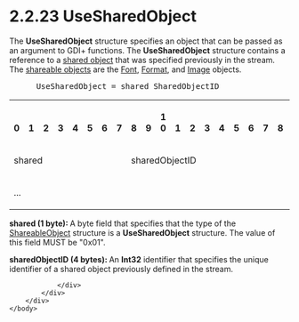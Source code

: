 <html dir="LTR" xmlns:mshelp="http://msdn.microsoft.com/mshelp" xmlns:ddue="http://ddue.schemas.microsoft.com/authoring/2003/5" xmlns:xlink="http://www.w3.org/1999/xlink" xmlns:tool="http://www.microsoft.com/tooltip">
    <head>
        <meta http-equiv="Content-Type" content="text/html; CHARSET=utf-8"></meta>
        <meta name="save" content="history"></meta>
        <title>2.2.23 UseSharedObject</title>
        <xml>
            <mshelp:toctitle title="2.2.23 UseSharedObject"></mshelp:toctitle>
            <mshelp:rltitle title="[MS-RGDI]: UseSharedObject"></mshelp:rltitle>
            <mshelp:keyword index="A" term="6778305a-bfce-465d-a67b-2e3836e466ef"></mshelp:keyword>
            <mshelp:attr name="DCSext.ContentType" value="open specification"></mshelp:attr>
            <mshelp:attr name="AssetID" value="6778305a-bfce-465d-a67b-2e3836e466ef"></mshelp:attr>
            <mshelp:attr name="TopicType" value="kbRef"></mshelp:attr>
            <mshelp:attr name="DCSext.Title" value="[MS-RGDI]: UseSharedObject" />
        </xml>
    </head>
    <body>
        <div id="header">
            <h1 class="heading">2.2.23 UseSharedObject</h1>
        </div>
        <div id="mainSection">
            <div id="mainBody">
                <div id="allHistory" class="saveHistory"></div>
                <div id="sectionSection0" class="section" name="collapseableSection">
                    

<p>The <b>UseSharedObject</b> structure specifies an object
that can be passed as an argument to GDI+ functions. The <b>UseSharedObject</b>
structure contains a reference to a <a href="557e6223-9107-4be3-9f7c-b83beb5d16fc.htm#gt_dd28a39f-3fcb-41fc-810a-f64a77573327">shared object</a> that was
specified previously in the stream. The <a href="557e6223-9107-4be3-9f7c-b83beb5d16fc.htm#gt_9fe00c12-b250-4090-adf0-10e296366ce2">shareable objects</a> are the <a href="ebbd0c06-4c68-4335-897e-577737d21387.htm">Font</a>, <a href="e00f31f3-41c5-47e7-a902-d2e533892727.htm">Format</a>, and <a href="b56dd4fa-9cc1-4355-9d13-cbd52f9f3b83.htm">Image</a> objects.</p>

<dl>
<dd>
<div><pre> UseSharedObject = shared SharedObjectID
</pre></div>
</dd></dl>

<table>
 <tr>
  <th><p><br>0</p></th>
  <th><p><br>1</p></th>
  <th><p><br>2</p></th>
  <th><p><br>3</p></th>
  <th><p><br>4</p></th>
  <th><p><br>5</p></th>
  <th><p><br>6</p></th>
  <th><p><br>7</p></th>
  <th><p><br>8</p></th>
  <th><p><br>9</p></th>
  <th><p>1<br>0</p></th>
  <th><p><br>1</p></th>
  <th><p><br>2</p></th>
  <th><p><br>3</p></th>
  <th><p><br>4</p></th>
  <th><p><br>5</p></th>
  <th><p><br>6</p></th>
  <th><p><br>7</p></th>
  <th><p><br>8</p></th>
  <th><p><br>9</p></th>
  <th><p>2<br>0</p></th>
  <th><p><br>1</p></th>
  <th><p><br>2</p></th>
  <th><p><br>3</p></th>
  <th><p><br>4</p></th>
  <th><p><br>5</p></th>
  <th><p><br>6</p></th>
  <th><p><br>7</p></th>
  <th><p><br>8</p></th>
  <th><p><br>9</p></th>
  <th><p>3<br>0</p></th>
  <th><p><br>1</p></th>
 </tr>
 <tr>
  <td colspan="8">
  <p>shared</p>
  </td>
  <td colspan="24">
  <p>sharedObjectID</p>
  </td>
 </tr>
 <tr>
  <td colspan="8">
  <p>...</p>
  </td>
  
 </tr>
</table>

<p><b>shared (1 byte): </b>A byte field that specifies
that the type of the <a href="55aa3259-66cd-4c39-9102-e056659e5a9a.htm">ShareableObject</a>
structure is a <b>UseSharedObject</b> structure. The value of this field MUST
be &quot;0x01&quot;.</p>

<p><b>sharedObjectID (4 bytes): </b>An <b>Int32</b>
identifier that specifies the unique identifier of a shared object previously
defined in the stream.</p>


                </div>
            </div>
        </div>
    </body>
</html>